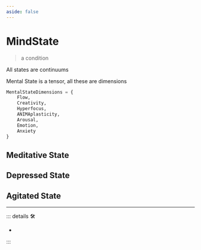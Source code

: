 ```yaml
---
aside: false
---
```

# <anima>MindState</anima>

> a condition

All states are continuums

Mental State is a tensor, all these are dimensions

```py
MentalStateDimensions = {
    Flow, 
    Creativity, 
    Hyperfocus, 
    ANIMAplasticity,
    Arousal,
    Emotion,
    Anxiety
}
```

## Meditative State

## Depressed State

## Agitated State

---

<!-- =================================================== -->
<!-- =================================================== -->
<!-- =================================================== -->
<!-- =================================================== -->
<!-- =================================================== -->
::: details 🛠

-

:::
